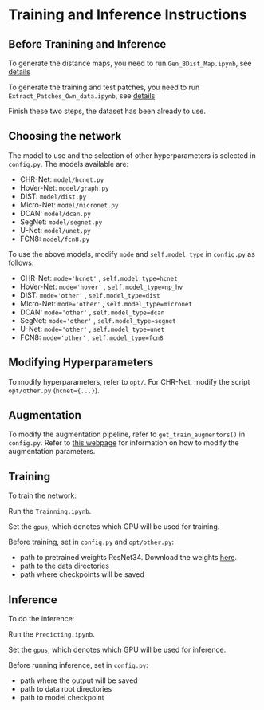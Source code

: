 # Training and Inference Instructions

## Before Tranining and Inference

To generate the distance maps, you need to run `Gen_BDist_Map.ipynb`, see [details](./Gen_BDist_Map.ipynb)

To generate the training and test patches, you need to run `Extract_Patches_Own_data.ipynb`, see [details](./Extract_Patches_Own_data.ipynb)

Finish these two steps, the dataset has been already to use.

## Choosing the network

The model to use and the selection of other hyperparameters is selected in `config.py`. The models available are:
- CHR-Net: `model/hcnet.py`
- HoVer-Net: `model/graph.py`
- DIST: `model/dist.py`
- Micro-Net: `model/micronet.py`
- DCAN: `model/dcan.py`
- SegNet: `model/segnet.py`
- U-Net: `model/unet.py`
- FCN8: `model/fcn8.py`

To use the above models, modify `mode` and `self.model_type` in `config.py` as follows:

- CHR-Net: `mode='hcnet'` , `self.model_type=hcnet`
- HoVer-Net: `mode='hover'` , `self.model_type=np_hv`
- DIST: `mode='other'` , `self.model_type=dist`
- Micro-Net: `mode='other'` , `self.model_type=micronet`
- DCAN: `mode='other'` , `self.model_type=dcan`
- SegNet: `mode='other'` , `self.model_type=segnet`
- U-Net: `mode='other'` , `self.model_type=unet`
- FCN8: `mode='other'` , `self.model_type=fcn8`

## Modifying Hyperparameters

To modify hyperparameters, refer to `opt/`. For CHR-Net, modify the script `opt/other.py` (`hcnet={...}`).

## Augmentation

To modify the augmentation pipeline, refer to `get_train_augmentors()` in `config.py`. Refer to [this webpage](https://tensorpack.readthedocs.io/modules/dataflow.imgaug.html)        for information on how to modify the augmentation parameters.

## Training

To train the network:

Run the `Trainning.ipynb`.

Set the `gpus`, which denotes which GPU will be used for training.

Before training, set in `config.py` and `opt/other.py`:
- path to pretrained weights ResNet34. Download the weights [here](https://drive.google.com/open?id=187C9pGjlVmlqz-PlKW1K8AYfxDONrB0n).
- path to the data directories
- path where checkpoints will be saved

## Inference

To do the inference:

Run the `Predicting.ipynb`.

Set the `gpus`, which denotes which GPU will be used for inference.

Before running inference, set in `config.py`:
- path where the output will be saved
- path to data root directories
- path to model checkpoint


